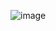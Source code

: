 
![image](https://github.com/TapeshKhandelwal/PhonePeCloneApp/assets/127542079/9f4d5928-4601-4a12-94af-8304572e338e)
